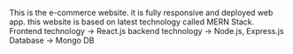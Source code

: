 This is the e-commerce website. it is fully responsive and deployed web app.
this website is based on latest technology called MERN Stack.
Frontend technology -> React.js
backend technology -> Node.js, Express.js
Database -> Mongo DB
